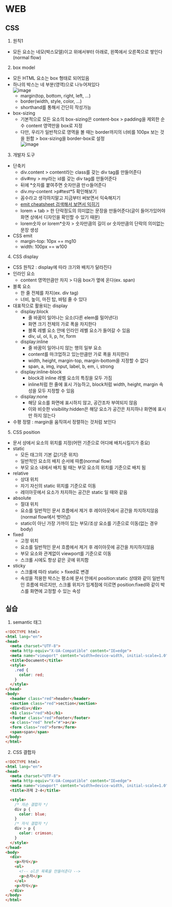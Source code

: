 # WEB
## CSS
1. 원칙1
- 모든 요소는 네모(박스모델)이고 위에서부터 아래로, 왼쪽에서 오른쪽으로 쌓인다(normal flow)

2. box model
- 모든 HTML 요소는 box 형태로 되어있음
- 하나의 박스는 네 부분(영역)으로 나누어져있다  
  ![image](https://user-images.githubusercontent.com/122499274/223585081-d61a2c06-c7a2-4d26-8477-ac36a14b2315.png)
  - margin(top, bottom, right, left, ...)
  - border(width, style, color, ...)
  - shorthand를 통해서 간단히 작성가능
- box-sizing
  - 기본적으로 모든 요소의 box-sizing은 content-box > padding을 제외한 순수 content 영역만을 box로 지정
  - 다만, 우리가 일반적으로 영역을 볼 때는 border까지의 너비를 100px 보는 것을 원함 > box-sizing을 border-box로 설정  
  ![image](https://user-images.githubusercontent.com/122499274/223587282-43c100fa-6def-4209-8941-668fe94e461f.png)

3. 개발자 도구
- 단축키
  - div.content > content라는 class를 갖는 div tag를 만들어준다
  - div#my > my라는 id를 갖는 div tag를 만들어준다
  - 뒤에 *숫자를 붙여주면 숫자만큼 만ㅁ들어준다
  - div.my-content >p#test*5 확인해보기
  - 꼼수라고 생각하지말고 지금부터 써보면서 익숙해지기
  - [emit cheatsheet 검색해서 보면서 익히기](https://socket.io/docs/v3/emit-cheatsheet/)
  - lorem + tab > 한 단락정도의 의미없는 문장을 만들어준다(글이 들어가있어야 화면 상에서 디자인을 확인할 수 있기 때문)
  - lorem숫자 or lorem*숫자 > 숫자만큼의 길이 or 숫자만큼의 단락의 의미없는 문장 생성
- CSS emit
  - margin-top: 10px == mg10
  - width: 100px == w100

4. CSS display
- CSS 원칙2 : display에 따라 크기와 배치가 달라진다
- 인라인 요소
  - content 영역만큼만 차지 > 다음 box가 옆에 온다(ex. span)
- 블록 요소
  - 한 줄 전체를 차지(ex. div tag)
  - 너비, 높이, 마진 탑, 바텀 줄 수 있다
- 대표적으로 활용되는 display
  - display:block
    - 줄 바꿈이 일어나는 요소(다른 elem를 밀어낸다)
    - 화면 크기 전체의 가로 폭을 차지한다
    - 블록 레벨 요소 안에 인라인 레벨 요소가 들어갈 수 있음
    - div, ul, ol, li, p, hr, form
  - display:inline
    - 줄 바꿈이 일어나지 않는 행의 일부 요소
    - content를 마크업하고 있는만큼만 가로 폭을 차지한다
    - width, height, margin-top, margin-bottom을 지정할 수 없다
    - span, a, img, input, label, b, em, i, strong
  - display:inline-block
    - block과 inline 레벨 요소의 특징을 모두 가짐
    - inline처럼 한 줄에 표시 가능하고, block처럼 width, height, margin 속성을 모두 지정할 수 있음
  - display:none
    - 해당 요소를 화면에 표시하지 않고, 공간조차 부여되지 않음
    - 이와 비슷한 visibility:hidden은 해당 요소가 공간은 차지하나 화면에 표시만 하지 않는다
- 수평 정렬 : margin을 움직여서 정렬하는 것처럼 보인다

5. CSS position
- 문서 상에서 요소의 위치를 지정(어떤 기준으로 어디에 배치시킬지가 중요)
- static
  - 모든 태그의 기본 값(기준 위치)
  - 일반적인 요소의 배치 순서에 따름(normal flow)
  - 부모 요소 내에서 배치 될 때는 부모 요소의 위치를 기준으로 배치 됨
- relative
  - 상대 위치
  - 자기 자신의 static 위치를 기준으로 이동
  - 레이아웃에서 요소가 차지하는 공간은 static 일 때와 같음
- absolute
  - 절대 위치
  - 요소를 일반적인 문서 흐름에서 제거 후 레이아웃에서 공간을 차지하지않음(normal flow에서 벗어남)
  - static이 아닌 가장 가까이 있는 부모/조상 요소를 기준으로 이동(없는 경우 body)
- fixed
  - 고정 위치
  - 요소를 일반적인 문서 흐름에서 제거 후 레이아웃에 공간을 차지하지않음
  - 부모 요소와 관계없이 viewport를 기준으로 이동
  - 스크롤 시에도 항상 같은 곳에 위치함
- sticky
  - 스크롤에 따라 static > fixed로 변경
  - 속성을 적용한 박스는 평소에 문서 안에서 position:static 상태와 같이 일반적인 흐름에 따르지만, 스크롤 위치가 임계점에 이르면 position:fixed와 같이 박스를 화면에 고정할 수 있는 속성

## 실습
1. semantic 태그
```html
<!DOCTYPE html>
<html lang="en">
<head>
  <meta charset="UTF-8">
  <meta http-equiv="X-UA-Compatible" content="IE=edge">
  <meta name="viewport" content="width=device-width, initial-scale=1.0">
  <title>Document</title>
  <style>
    .red {
      color: red;
    }
  </style>
</head>
<body>
  <header class="red">header</header>
  <section class="red">section</section>
  <div>div</div>
  <h1 class="red">h1</h1>
  <footer class="red">footer</footer>
  <a class="red" href="#">a</a>
  <form class="red">form</form>
  <span>span</span>
</body>
</html>
```

2. CSS 결합자
```html
<!DOCTYPE html>
<html lang="en">
<head>
  <meta charset="UTF-8">
  <meta http-equiv="X-UA-Compatible" content="IE=edge">
  <meta name="viewport" content="width=device-width, initial-scale=1.0">
  <title>과제 2-4</title>

  <style>
    /* 자손 결합자 */
    div p {
      color: blue;
    }
    /* 자식 결합자 */
    div > p {
      color: crimson;
    }
  </style>
</head>
<body>
  <div>
    <p>자식</p>
    <ol>
      <!-- ol은 목록을 만들어준다 -->
      <p>손자</p>
    </ol>
    <p>자식</p>
  </div>
</body>
</html>
```
